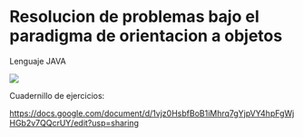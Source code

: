 # Resolucion de problemas bajo el paradigma de orientacion a objetos

Lenguaje JAVA

![](https://i.imgur.com/H3LgduD.png)

Cuadernillo de ejercicios: 

https://docs.google.com/document/d/1vjz0HsbfBoB1iMhrq7gYjpVY4hpFgWjHGb2v7QQcrUY/edit?usp=sharing
